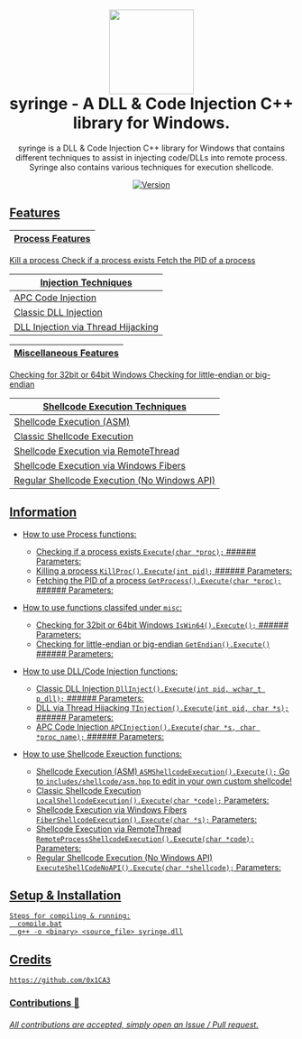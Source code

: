 <h1 align="center">
	<img src="https://www.pngrepo.com/png/270132/512/health-clinic-syringe.png" width="150px"><br>
    syringe - A DLL & Code Injection C++ library for Windows.
</h1>
<p align="center">
    syringe is a DLL & Code Injection C++ library for Windows that contains
    different techniques to assist in injecting code/DLLs into remote process. Syringe
    also contains various techniques for execution shellcode.
</p>

<p align="center">
	<a href="https://deno.land" target="_blank">
    	<img src="https://img.shields.io/badge/Version-1.0.0-7DCDE3?style=for-the-badge" alt="Version">
</p>

## Features
Process Features |
---------------- |
Kill a process
Check if a process exists
Fetch the PID of a process

Injection Techniques |
------------------------ |
APC Code Injection |
Classic DLL Injection |
DLL Injection via Thread Hijacking |

Miscellaneous Features |
---------------------- |
Checking for 32bit or 64bit Windows
Checking for little-endian or big-endian

Shellcode Execution Techniques |
------------------------------ |
Shellcode Execution (ASM) |
Classic Shellcode Execution |
Shellcode Execution via RemoteThread |
Shellcode Execution via Windows Fibers |
Regular Shellcode Execution (No Windows API) |

## Information
- How to use Process functions:
  * Checking if a process exists ```Execute(char *proc);``` ###### Parameters: <process name>
  * Killing a process ```KillProc().Execute(int pid);``` ###### Parameters: <process ID>
  * Fetching the PID of a process ```GetProcess().Execute(char *proc);``` ###### Parameters: <process name>

- How to use functions classifed under `misc`:
  * Checking for 32bit or 64bit Windows ```IsWin64().Execute();``` ###### Parameters: <none>
  * Checking for little-endian or big-endian ```GetEndian().Execute()``` ###### Parameters: <none>

- How to use DLL/Code Injection functions:
  * Classic DLL Injection ```DllInject().Execute(int pid, wchar_t p_dll);``` ###### Parameters: <process ID> <DLL>
  * DLL via Thread Hijacking ```TInjection().Execute(int pid, char *s);``` ###### Parameters: <process ID> <shellcode>
  * APC Code Injection ```APCInjection().Execute(char *s, char *proc_name);``` ###### Parameters: <shellcode> <process name>
	
- How to use Shellcode Exeuction functions:
  * Shellcode Execution (ASM) ```ASMShellcodeExecution().Execute();``` Go to `includes/shellcode/asm.hpp` to edit in your own custom shellcode!
  * Classic Shellcode Execution ```LocalShellcodeExecution().Execute(char *code);``` Parameters: <shellcode>
  * Shellcode Execution via Windows Fibers ```FiberShellcodeExecution().Execute(char *s);``` Parameters: <shellcode>
  * Shellcode Execution via RemoteThread ```RemoteProcessShellcodeExecution().Execute(char *code);``` Parameters: <shellcode>
  * Regular Shellcode Execution (No Windows API) ```ExecuteShellCodeNoAPI().Execute(char *shellcode);``` Parameters: <shellcode>

## Setup & Installation
```
Steps for compiling & running:
  compile.bat
  g++ -o <binary> <source_file> syringe.dll
```

## Credits
```
https://github.com/0x1CA3
```
### Contributions 🎉
###### All contributions are accepted, simply open an Issue / Pull request.
